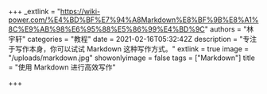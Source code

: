 +++
_extlink = "https://wiki-power.com/%E4%BD%BF%E7%94%A8Markdown%E8%BF%9B%E8%A1%8C%E9%AB%98%E6%95%88%E5%86%99%E4%BD%9C"
authors = "林宇轩"
categories = "教程"
date = 2021-02-16T05:32:42Z
description = "专注于写作本身，你可以试试 Markdown 这种写作方式。"
extlink = true
image = "/uploads/markdown.jpg"
showonlyimage = false
tags = ["Markdown"]
title = "使用 Markdown 进行高效写作"

+++

